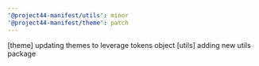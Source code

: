 ```yaml
---
'@project44-manifest/utils': minor
'@project44-manifest/theme': patch
---
```


[theme] updating themes to leverage tokens object [utils] adding new utils package
